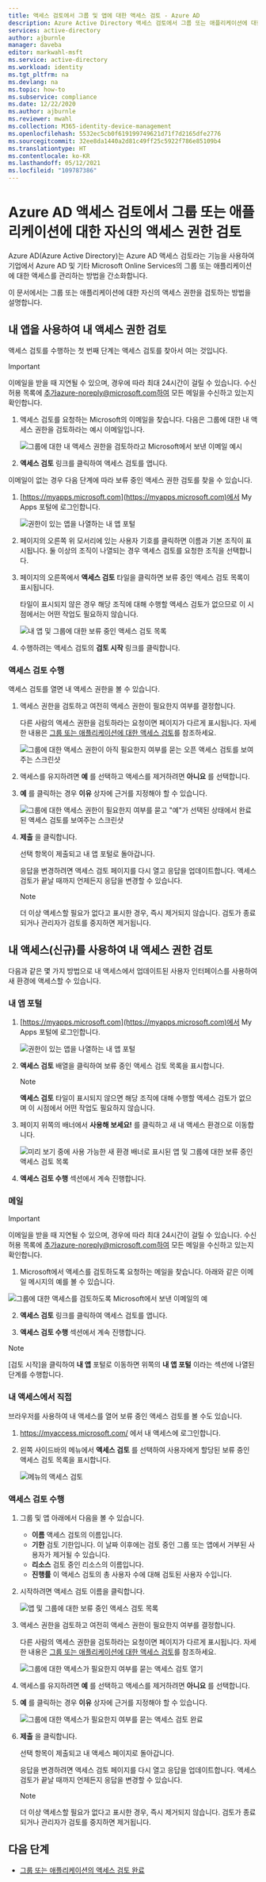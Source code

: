 ```yaml
---
title: 액세스 검토에서 그룹 및 앱에 대한 액세스 검토 - Azure AD
description: Azure Active Directory 액세스 검토에서 그룹 또는 애플리케이션에 대한 자신의 액세스 권한을 검토하는 방법을 알아봅니다.
services: active-directory
author: ajburnle
manager: daveba
editor: markwahl-msft
ms.service: active-directory
ms.workload: identity
ms.tgt_pltfrm: na
ms.devlang: na
ms.topic: how-to
ms.subservice: compliance
ms.date: 12/22/2020
ms.author: ajburnle
ms.reviewer: mwahl
ms.collection: M365-identity-device-management
ms.openlocfilehash: 5532ec5cb0f619199749621d71f7d2165dfe2776
ms.sourcegitcommit: 32ee8da1440a2d81c49ff25c5922f786e85109b4
ms.translationtype: HT
ms.contentlocale: ko-KR
ms.lasthandoff: 05/12/2021
ms.locfileid: "109787386"
---
```

# <a name="review-access-for-yourself-to-groups-or-applications-in-azure-ad-access-reviews"></a>Azure AD 액세스 검토에서 그룹 또는 애플리케이션에 대한 자신의 액세스 권한 검토

Azure AD(Azure Active Directory)는 Azure AD 액세스 검토라는 기능을 사용하여 기업에서 Azure AD 및 기타 Microsoft Online Services의 그룹 또는 애플리케이션에 대한 액세스를 관리하는 방법을 간소화합니다.

이 문서에서는 그룹 또는 애플리케이션에 대한 자신의 액세스 권한을 검토하는 방법을 설명합니다.

## <a name="review-your-access-using-my-apps"></a>내 앱을 사용하여 내 액세스 권한 검토

액세스 검토를 수행하는 첫 번째 단계는 액세스 검토를 찾아서 여는 것입니다.

>[!IMPORTANT]
> 이메일을 받을 때 지연될 수 있으며, 경우에 따라 최대 24시간이 걸릴 수 있습니다. 수신 허용 목록에 추가azure-noreply@microsoft.com하여 모든 메일을 수신하고 있는지 확인합니다.

1. 액세스 검토를 요청하는 Microsoft의 이메일을 찾습니다. 다음은 그룹에 대한 내 액세스 권한을 검토하라는 예시 이메일입니다.

    ![그룹에 대한 내 액세스 권한을 검토하라고 Microsoft에서 보낸 이메일 예시](./media/review-your-access/access-review-email.png)

1. **액세스 검토** 링크를 클릭하여 액세스 검토를 엽니다.

이메일이 없는 경우 다음 단계에 따라 보류 중인 액세스 권한 검토를 찾을 수 있습니다.

1. [https://myapps.microsoft.com](https://myapps.microsoft.com)에서 My Apps 포털에 로그인합니다.

    ![권한이 있는 앱을 나열하는 내 앱 포털](./media/review-your-access/myapps-access-panel.png)

1. 페이지의 오른쪽 위 모서리에 있는 사용자 기호를 클릭하면 이름과 기본 조직이 표시됩니다. 둘 이상의 조직이 나열되는 경우 액세스 검토를 요청한 조직을 선택합니다.

1. 페이지의 오른쪽에서 **액세스 검토** 타일을 클릭하면 보류 중인 액세스 검토 목록이 표시됩니다.

    타일이 표시되지 않은 경우 해당 조직에 대해 수행할 액세스 검토가 없으므로 이 시점에서는 어떤 작업도 필요하지 않습니다.

    ![내 앱 및 그룹에 대한 보류 중인 액세스 검토 목록](./media/review-your-access/access-reviews-list.png)

1. 수행하려는 액세스 검토의 **검토 시작** 링크를 클릭합니다.

### <a name="perform-the-access-review"></a>액세스 검토 수행

액세스 검토를 열면 내 액세스 권한을 볼 수 있습니다.

1. 액세스 권한을 검토하고 여전히 액세스 권한이 필요한지 여부를 결정합니다.

    다른 사람의 액세스 권한을 검토하라는 요청이면 페이지가 다르게 표시됩니다. 자세한 내용은 [그룹 또는 애플리케이션에 대한 액세스 검토](perform-access-review.md)를 참조하세요.

    ![그룹에 대한 액세스 권한이 아직 필요한지 여부를 묻는 오픈 액세스 검토를 보여주는 스크린샷](./media/review-your-access/perform-access-review.png)

1. 액세스를 유지하려면 **예** 를 선택하고 액세스를 제거하려면 **아니요** 를 선택합니다.

1. **예** 를 클릭하는 경우 **이유** 상자에 근거를 지정해야 할 수 있습니다.

    ![그룹에 대한 액세스 권한이 필요한지 여부를 묻고 "예"가 선택된 상태에서 완료된 액세스 검토를 보여주는 스크린샷](./media/review-your-access/perform-access-review-submit.png)

1. **제출** 을 클릭합니다.

    선택 항목이 제출되고 내 앱 포털로 돌아갑니다.

    응답을 변경하려면 액세스 검토 페이지를 다시 열고 응답을 업데이트합니다. 액세스 검토가 끝날 때까지 언제든지 응답을 변경할 수 있습니다.

    > [!NOTE]
    > 더 이상 액세스할 필요가 없다고 표시한 경우, 즉시 제거되지 않습니다. 검토가 종료되거나 관리자가 검토를 중지하면 제거됩니다.

## <a name="review-your-own-access-using-my-access-new"></a>내 액세스(신규)를 사용하여 내 액세스 권한 검토

다음과 같은 몇 가지 방법으로 내 액세스에서 업데이트된 사용자 인터페이스를 사용하여 새 환경에 액세스할 수 있습니다.

### <a name="my-apps-portal"></a>내 앱 포털

1. [https://myapps.microsoft.com](https://myapps.microsoft.com)에서 My Apps 포털에 로그인합니다.

    ![권한이 있는 앱을 나열하는 내 앱 포털](./media/review-your-access/myapps-access-panel.png)

2. **액세스 검토** 배열을 클릭하여 보류 중인 액세스 검토 목록을 표시합니다.

    > [!NOTE]
    > **액세스 검토** 타일이 표시되지 않으면 해당 조직에 대해 수행할 액세스 검토가 없으며 이 시점에서 어떤 작업도 필요하지 않습니다.

3. 페이지 위쪽의 배너에서 **사용해 보세요!** 를 클릭하고 새 내 액세스 환경으로 이동합니다.

    ![미리 보기 중에 사용 가능한 새 환경 배너로 표시된 앱 및 그룹에 대한 보류 중인 액세스 검토 목록](./media/review-your-access/banner-your-access.png)

4. **액세스 검토 수행** 섹션에서 계속 진행합니다.

### <a name="email"></a>메일

>[!IMPORTANT]
> 이메일을 받을 때 지연될 수 있으며, 경우에 따라 최대 24시간이 걸릴 수 있습니다. 수신 허용 목록에 추가azure-noreply@microsoft.com하여 모든 메일을 수신하고 있는지 확인합니다.

1. Microsoft에서 액세스를 검토하도록 요청하는 메일을 찾습니다. 아래와 같은 이메일 메시지의 예를 볼 수 있습니다.

 ![그룹에 대한 액세스를 검토하도록 Microsoft에서 보낸 이메일의 예](./media/review-your-access/access-review-email-preview.png)

2. **액세스 검토** 링크를 클릭하여 액세스 검토를 엽니다.

3. **액세스 검토 수행** 섹션에서 계속 진행합니다.

>[!NOTE]
>[검토 시작]을 클릭하여 **내 앱** 포털로 이동하면 위쪽의 **내 앱 포털** 이라는 섹션에 나열된 단계를 수행합니다.

### <a name="directly-at-my-access"></a>내 액세스에서 직접

브라우저를 사용하여 내 액세스를 열어 보류 중인 액세스 검토를 볼 수도 있습니다.

1. https://myaccess.microsoft.com/ 에서 내 액세스에 로그인합니다.

2. 왼쪽 사이드바의 메뉴에서 **액세스 검토** 를 선택하여 사용자에게 할당된 보류 중인 액세스 검토 목록을 표시합니다.

   ![메뉴의 액세스 검토](./media/review-your-access/access-review-menu.png)

### <a name="perform-the-access-review"></a>액세스 검토 수행

1. 그룹 및 앱 아래에서 다음을 볼 수 있습니다.
    
    - **이름** 액세스 검토의 이름입니다.
    - **기한** 검토 기한입니다. 이 날짜 이후에는 검토 중인 그룹 또는 앱에서 거부된 사용자가 제거될 수 있습니다.
    - **리소스** 검토 중인 리소스의 이름입니다.
    - **진행률** 이 액세스 검토의 총 사용자 수에 대해 검토된 사용자 수입니다.
    
2. 시작하려면 액세스 검토 이름을 클릭합니다.

   ![앱 및 그룹에 대한 보류 중인 액세스 검토 목록](./media/review-your-access/access-reviews-list-preview.png)

3. 액세스 권한을 검토하고 여전히 액세스 권한이 필요한지 여부를 결정합니다.

    다른 사람의 액세스 권한을 검토하라는 요청이면 페이지가 다르게 표시됩니다. 자세한 내용은 [그룹 또는 애플리케이션에 대한 액세스 검토](perform-access-review.md)를 참조하세요.

    ![그룹에 대한 액세스가 필요한지 여부를 묻는 액세스 검토 열기](./media/review-your-access/review-access-preview.png)

1. 액세스를 유지하려면 **예** 를 선택하고 액세스를 제거하려면 **아니요** 를 선택합니다.

1. **예** 를 클릭하는 경우 **이유** 상자에 근거를 지정해야 할 수 있습니다.

    ![그룹에 대한 액세스가 필요한지 여부를 묻는 액세스 검토 완료](./media/review-your-access/review-access-yes-preview.png)

1. **제출** 을 클릭합니다.

    선택 항목이 제출되고 내 액세스 페이지로 돌아갑니다.

    응답을 변경하려면 액세스 검토 페이지를 다시 열고 응답을 업데이트합니다. 액세스 검토가 끝날 때까지 언제든지 응답을 변경할 수 있습니다.

    > [!NOTE]
    > 더 이상 액세스할 필요가 없다고 표시한 경우, 즉시 제거되지 않습니다. 검토가 종료되거나 관리자가 검토를 중지하면 제거됩니다.

## <a name="next-steps"></a>다음 단계

- [그룹 또는 애플리케이션의 액세스 검토 완료](complete-access-review.md)

